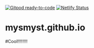[![Gitpod ready-to-code](https://img.shields.io/badge/Gitpod-ready--to--code-blue?logo=gitpod)](https://gitpod.io/#https://github.com/mysmyst/mysmyst.github.io)
[![Netlify Status](https://api.netlify.com/api/v1/badges/b954d296-5165-4682-85f3-880e38150d56/deploy-status)](https://app.netlify.com/sites/loving-goldstine-8cf98d/deploys)
# mysmyst.github.io


#Cool!!!!!!!!
